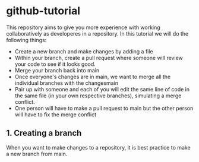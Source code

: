 # github-tutorial
This repository aims to give you more experience with working collaboratively as developeres in a repository. In this tutorial we will do the following things:
- Create a new branch and make changes by adding a file
- Within your branch, create a pull request where someone will review your code to see if it looks good.
- Merge your branch back into main
- Once everyone's changes are in main, we want to merge all the individual branches with the changesmain 
- Pair up with someone and each of you will edit the same line of code in the same file (in your own respective branches), simulating a merge conflict.
- One person will have to make a pull request to main but the other person will have to fix the merge conflict

## 1. Creating a branch
When you want to make changes to a repository, it is best practice to make a new branch from main. 
